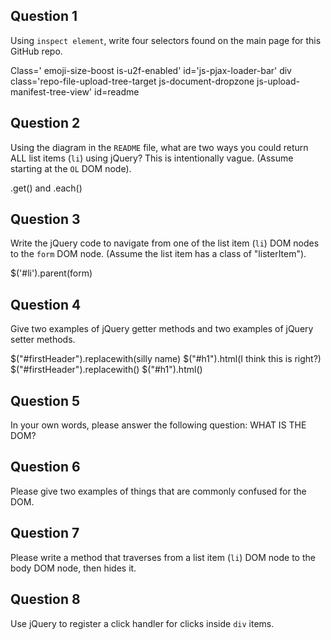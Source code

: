 ## Question 1

Using `inspect element`, write four selectors found on the main page for this
GitHub repo.

<!-- your answer starts here -->
Class=' emoji-size-boost is-u2f-enabled'
id='js-pjax-loader-bar'
div class='repo-file-upload-tree-target js-document-dropzone js-upload-manifest-tree-view'
id=readme
<!-- your answer ends here -->

## Question 2

Using the diagram in the `README` file, what are two ways you could return ALL
list items (`li`) using jQuery? This is intentionally vague. (Assume starting
at the `OL` DOM node).

<!-- your answer starts here -->
.get()
and .each()
<!-- your answer ends here -->

## Question 3

Write the jQuery code to navigate from one of the list item (`li`) DOM nodes to
the `form` DOM node. (Assume the list item has a class of "listerItem").

<!-- your answer starts here -->
$('#li').parent(form)
<!-- your answer ends here -->

## Question 4

Give two examples of jQuery getter methods and two examples of jQuery setter
methods.

<!-- your answer starts here -->
$("#firstHeader").replacewith(silly name)
$("#h1").html(I think this is right?)
$("#firstHeader").replacewith()
$("#h1").html()
<!-- your answer ends here -->

## Question 5

In your own words, please answer the following question: WHAT IS THE DOM?

<!-- your answer starts here -->

<!-- your answer ends here -->

## Question 6

Please give two examples of things that are commonly confused for the DOM.

<!-- your answer starts here -->

<!-- your answer ends here -->

## Question 7

Please write a method that traverses from a list item (`li`) DOM node to the
body DOM node, then hides it.

<!-- your answer starts here -->

<!-- your answer ends here -->

## Question 8

Use jQuery to register a click handler for clicks inside `div` items.

<!-- your answer starts here -->

<!-- your answer ends here -->
